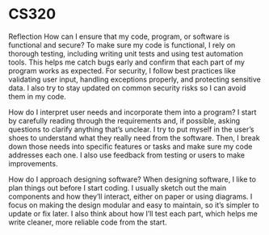 # CS320
Reflection
How can I ensure that my code, program, or software is functional and secure?
To make sure my code is functional, I rely on thorough testing, including writing unit tests and using test automation tools. This helps me catch bugs early and confirm that each part of my program works as expected. For security, I follow best practices like validating user input, handling exceptions properly, and protecting sensitive data. I also try to stay updated on common security risks so I can avoid them in my code.

How do I interpret user needs and incorporate them into a program?
I start by carefully reading through the requirements and, if possible, asking questions to clarify anything that’s unclear. I try to put myself in the user’s shoes to understand what they really need from the software. Then, I break down those needs into specific features or tasks and make sure my code addresses each one. I also use feedback from testing or users to make improvements.

How do I approach designing software?
When designing software, I like to plan things out before I start coding. I usually sketch out the main components and how they’ll interact, either on paper or using diagrams. I focus on making the design modular and easy to maintain, so it’s simpler to update or fix later. I also think about how I’ll test each part, which helps me write cleaner, more reliable code from the start.
